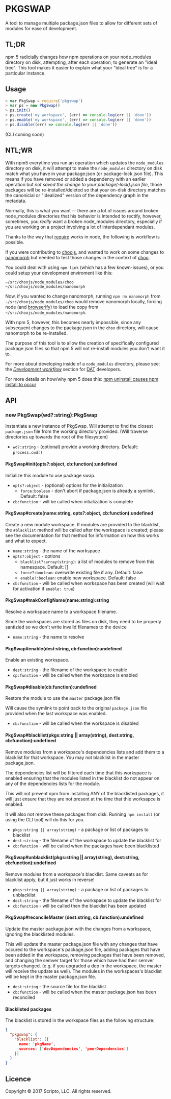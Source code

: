 # PKGSWAP

A tool to manage multiple package.json files to allow for different sets of modules
for ease of development.

## TL;DR
npm 5 radicially changes how npm operations on your node_modules directory on disk,
attempting, after each operation, to generate an "ideal tree". This tool makes
it easier to explain what your "ideal tree" is for a particular instance.

## Usage

```js
> var PkgSwap = require('pkgswap')
> var ps = new PkgSwap()
> ps.init()
> ps.create('my workspace', (err) => console.log(err || 'done'))
> ps.enable('my workspace', (err) => console.log(err || 'done'))
> ps.disable((err) => console.log(err || 'done'))
```

(CLI coming soon)

## NTL;WR

With npm5 everytime you run an operation which updates the `node_modules` directory
on disk, it will attempt to make the `node_modules` directory on disk match
what you have in your package.json (or package-lock.json file). This means
if you have removed or added a dependency with an earlier operation but _not saved
the change to your package(-lock).json file_, those packages will be re-installed/deleted
so that your on-disk directory matches the canonicial or "idealized" version of the
dependency graph in the metadata.

Normally, this is what you want -- there are a lot of issues around broken
node_modules directories that his behavior is intended to rectify, however,
sometimes, you _really_ want a broken node_modules directory, especially if you
are working on a project involving a lot of interdependant modules.

Thanks to the way that [require](https://github.com/maxogden/art-of-node#how-require-works)
works in node, the following is workflow is possible.

If you were contributing to [choojs](https://choo.io), and wanted to work on some
changes to [nanomorph](https://github.com/choojs/nanomorph) but needed to test
those changes in the context of [choo](https://github.com/choojs/choo).

You could deal with using `npm link` (which has a few known-issues), or you could
setup your development enviroment like this:

```
~/src/choojs/node_modules/choo
~/src/choojs/node_modules/nanomorph
```

Now, if you wanted to change nanomorph, running `npm rm nanomorph` from `~/src/choojs/node_modules/choo` would
remove nanomorph locally, forcing node (and [browserify](http://browserify.org)) to
load the copy from `~/src/choojs/node_modules/nanomorph`.

With npm 5, however, this becomes nearly impossible, since any subsequent changes
to the package.json in the `choo` directory, will cause nanomorph to be re-installed.

The purpose of this tool is to allow the creation of specifically configured
package.json files so that npm 5 will not re-install modules you don't want it to.

For more about developing inside of a `node_modules` directory, please see: the [_Development workflow_](https://github.com/datproject/dat/blob/master/CONTRIBUTING.md#development-workflow) section for [DAT](https://datproject.org) developers.

For more details on how/why npm 5 does this: [npm uninstall causes npm install to occur](https://github.com/npm/npm/issues/18290)

## API

### new PkgSwap(wd?:string):PkgSwap
Instantiate a new instance of PkgSwap. Will attempt to find the closest `package.json`
file from the working directory provided. (Will traverse directories up towards the root
of the filesystem)

* `wd?:string` - (optional) provide a working directory. Default: `process.cwd()`

#### PkgSwap#init(opts?:object, cb:function):undefined
Initialize this module to use package swap.

* `opts?:object` - (optional) options for the initialization
    * `force:boolean` - don't abort if package.json is already a symlink. Default: false
* `cb:function` - will be called when intialization is complete

#### PkgSwap#create(name:string, opts?:object, cb:function):undefined
Create a new module workspace. If modules are provided to the blacklist, the `#blacklist`
method will be called after the workspace is created; please see the documentation
for that method for information on how this works and what to expect.

* `name:string` - the name of the workspace
* `opts?:object` - options
    * `blacklist?:array(string)`: a list of modules to remove from this namespace. Default: []
    * `force?:boolean`: overwrite existing file if any. Default: false
    * `enable?:boolean`: enable new workspace. Default: false
* `cb:function` - will be called when workspace has been created (will wait for activation if `enable: true`)

#### PkgSwap#makConfigName(name:string):string
Resolve a workspace name to a workspace filename.

Since the workspaces are stored as files on disk, they need to be properly santizied
so we don't write invalid filenames to the device

* `name:string` - the name to resolve

#### PkgSwap#enable(dest:string, cb:function):undefined
Enable an existing workspace.

* `dest:string` - the filename of the workspace to enable
* `cp:function` - will be called when the workspace is enabled

#### PkgSwap#disable(cb:function):undefined
Restore the module to use the `master` package.json file

Will cause the symlink to point back to the original `package.json` file provided
when the last workspace was enabled.

* `cb:function` - will be called when the workspace is disabled

#### PkgSwap#blacklist(pkgs:string || array(string), dest:string, cb:function):undefined
Remove modules from a workspace's dependencies lists and add them to a blacklist
for that workspace. You may not blacklist in the master package.json.

The dependencies list will be filtered each time that this workspace is enabled
ensuring that the modules listed in the blacklist do not appear on any of the
dependencies lists for the module.

This will not prevent npm from installing ANY of the blacklisted packages, it
will just ensure that they are not present at the time that thie worksapce is
enabled.

It will also not remove these packages from disk. Running `npm install` (or using
the CLI tool) will do this for you.

* `pkgs:string || array(string)` - a package or list of packages to blacklist
* `dest:string` - the filename of the workspace to update the blacklist for
* `cb:function` - will be called when the packages have been blacklisted

#### PkgSwap#unblacklist(pkgs:string || array(string), dest:string, cb:function):undefined
Remove modules from a workspace's blacklist.  Same caveats as for blacklist apply,
but it just works in reverse!

* `pkgs:string || array(string)` - a package or list of packages to unblacklist
* `dest:string` - the filename of the workspace to update the blacklist for
* `cb:function` - will be called then the blacklist has been updated

#### PkgSwap#reconcileMaster (dest:string, cb:function):undefined
Update the master package.json with the changes from a workspace, ignoring the
blacklisted modules.

This will update the master package.json file with any changes that have occured
to the workspace's package.json file, adding packages that have been added in the
workspace, removing packages that have been removed, and changing the semver
target for those which have had their semver targets changed.  (e.g. if you upgraded
a dep in the workspace, the master will receive the update as well). The modules in
the workspaces's blacklist will be kept in the master package.json file.

* `dest:string` - the source file for the blacklist
* `cb:function` - will be called when the master package.json has been reconciled

#### Blacklisted packages

The blacklist is stored in the workspace files as the following structure:

```json
{
  "pkgswap": {
    "blacklist": [{
      name: 'pkgName',
      sources: ['devDependencies', 'peerDependencies']
    }]
  }
}
```

## Licence
Copyright © 2017 Scripto, LLC. All rights reserved.
